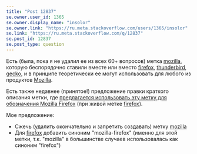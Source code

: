 ```yaml
---
title: "Post 12837"
se.owner.user_id: 1365
se.owner.display_name: "insolor"
se.owner.link: "https://ru.meta.stackoverflow.com/users/1365/insolor"
se.link: "https://ru.meta.stackoverflow.com/q/12837"
se.post_id: 12837
se.post_type: question
---
```

<p>Есть (была, пока я не удалил ее из всех 60+ вопросов) метка <a href="https://ru.stackoverflow.com/questions/tagged/mozilla" class="post-tag" title="показать вопросы с меткой [mozilla]" aria-label="показать вопросы с меткой [mozilla]" rel="tag" aria-labelledby="tag-mozilla-tooltip-container">mozilla</a>, которую беспорядочно ставили вместе или вместо <a href="https://ru.stackoverflow.com/questions/tagged/firefox" class="post-tag" title="показать вопросы с меткой [firefox]" aria-label="показать вопросы с меткой [firefox]" rel="tag" aria-labelledby="tag-firefox-tooltip-container">firefox</a>, <a href="https://ru.stackoverflow.com/questions/tagged/thunderbird" class="post-tag" title="показать вопросы с меткой [thunderbird]" aria-label="показать вопросы с меткой [thunderbird]" rel="tag" aria-labelledby="tag-thunderbird-tooltip-container">thunderbird</a>, <a href="https://ru.stackoverflow.com/questions/tagged/gecko" class="post-tag" title="показать вопросы с меткой [gecko]" aria-label="показать вопросы с меткой [gecko]" rel="tag" aria-labelledby="tag-gecko-tooltip-container">gecko</a>, и в принципе теоретически ее могут использовать для любого из продуктов <a href="https://ru.wikipedia.org/wiki/%D0%A1%D0%BF%D0%B8%D1%81%D0%BE%D0%BA_%D0%BF%D1%80%D0%BE%D0%B4%D1%83%D0%BA%D1%82%D0%BE%D0%B2_Mozilla" rel="nofollow noreferrer">Mozilla</a>.</p>
<p>Есть также недавнее (принятое!) предложение правки краткого описания метки, где <a href="https://ru.stackoverflow.com/review/suggested-edits/867530">предлагается использовать эту метку для обозначения Mozilla Firefox</a> (при живой метке <a href="https://ru.stackoverflow.com/questions/tagged/firefox" class="post-tag" title="показать вопросы с меткой [firefox]" aria-label="показать вопросы с меткой [firefox]" rel="tag" aria-labelledby="tag-firefox-tooltip-container">firefox</a>).</p>
<p>Мое предложение:</p>
<ul>
<li>Сжечь (удалить окончательно и запретить создавать) метку <a href="https://ru.stackoverflow.com/questions/tagged/mozilla" class="post-tag" title="показать вопросы с меткой [mozilla]" aria-label="показать вопросы с меткой [mozilla]" rel="tag" aria-labelledby="tag-mozilla-tooltip-container">mozilla</a></li>
<li>Для <a href="https://ru.stackoverflow.com/questions/tagged/firefox" class="post-tag" title="показать вопросы с меткой [firefox]" aria-label="показать вопросы с меткой [firefox]" rel="tag" aria-labelledby="tag-firefox-tooltip-container">firefox</a> добавить синоним &quot;mozilla-firefox&quot; (именно для этой метки, т.к. &quot;mozilla&quot; в большинстве случаев использовалась как синоним &quot;firefox&quot;)</li>
</ul>
